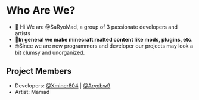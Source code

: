 # Who Are We?
- 👋 Hi We are @SaRyoMad, a group of 3 passionate developers and artists
- 📝**In general we make minecraft realted content like mods, plugins, etc.**
- 🤓Since we are new programmers and developer our projects may look a bit clumsy and unorganized.
## Project Members
- Developers: [@Xminer804](https://gist.github.com/Xminer804) | [@Aryobw9](https://gist.github.com/Aryobw9)
- Artist: Mamad
 
<!---
SaRyoMad/SaRyoMad is a ✨ special ✨ repository because its `README.md` (this file) appears on your GitHub profile.
You can click the Preview link to take a look at your changes.
--->
